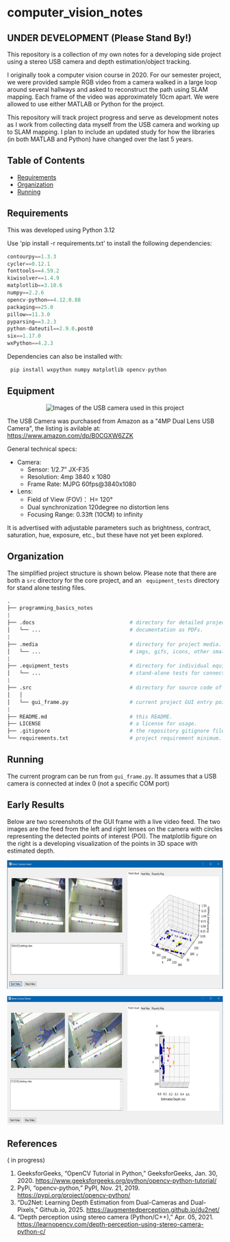 # computer_vision_notes

## UNDER DEVELOPMENT (Please Stand By!)

This repository is a collection of my own notes for a developing side project using a stereo USB camera and depth estimation/object tracking. 

I originally took a computer vision course in 2020. For our semester project, we were provided sample RGB video from a camera walked in a large loop around several hallways and asked to reconstruct the path using SLAM mapping. Each frame of the video was approximately 10cm apart. We were allowed to use either MATLAB or Python for the project.

This repository will track project progress and serve as development notes as I work from collecting data myself from the USB camera and working up to SLAM mapping. I plan to include an updated study for how the libraries (in both MATLAB and Python) have changed over the last 5 years. 


## Table of Contents
* [Requirements](#requirements)
* [Organization](#organization)
* [Running](#running)

## Requirements

This was developed using Python 3.12

Use 'pip install -r requirements.txt' to install the following dependencies:

```python
contourpy==1.3.3
cycler==0.12.1
fonttools==4.59.2
kiwisolver==1.4.9
matplotlib==3.10.6
numpy==2.2.6
opencv-python==4.12.0.88
packaging==25.0
pillow==11.3.0
pyparsing==3.2.3
python-dateutil==2.9.0.post0
six==1.17.0
wxPython==4.2.3

```

Dependencies can also be installed with:

```python
 pip install wxpython numpy matplotlib opencv-python

```

## Equipment

<p align="center">
        <img src="media/imgs/camera_1.png" alt="Images of the USB camera used in this project" height="300">
</p>


The USB Camera was purchased from Amazon as a "4MP Dual Lens USB Camera", the listing is avilable at: https://www.amazon.com/dp/B0CGXW6ZZK 

General technical specs:
* Camera:
    * Sensor: 1/2.7” JX-F35 
    * Resolution: 4mp 3840 x 1080
    * Frame Rate: MJPG 60fps@3840x1080 
* Lens: 
    * Field of View (FOV)： H= 120°
    * Dual synchronization 120degree no distortion lens 
    * Focusing Range: 0.33ft (10CM) to infinity 

It is advertised with adjustable parameters such as brightness, contract, saturation, hue, exposure, etc., but these have not yet been explored. 




## Organization

The simplified project structure is shown below.  Please note that there are both a `src` directory for the core project, and an ` equipment_tests` directory for stand alone testing files. 

```python
.
├── programming_basics_notes
|
├── .docs                               # directory for detailed project documentation.
│   └── ...                             # documentation as PDFs.
|
├── .media                              # directory for project media.
│   └── ...                             # imgs, gifs, icons, other small files.
|
├── .equipment_tests                    # directory for individual equipment tests
│   └── ...                             # stand-alone tests for connection and device operation.
|
├── .src                                # directory for source code of the project.
│   │
│   └── gui_frame.py                    # current project GUI entry point
|
├── README.md                           # this README.
├── LICENSE                             # a license for usage.
├── .gitignore                          # the repository gitignore file.
└── requirements.txt                    # project requirement minimum.
```



## Running

The current program can be run from `gui_frame.py`. It assumes that a USB camera is connected at index 0 (not a specific COM port)


## Early Results

Below are two screenshots of the GUI frame with a live video feed. The two images are the feed from the left and right lenses on the camera with circles representing the detected points of interest (POI). The matplotlib figure on the right is a developing visualization of the points in 3D space with estimated depth. 

<p align="center">
        <img src="media/imgs/GUI_sample1.PNG" alt="Sample of visualization using a GUI with live video feed and POI detection" height="300">
</p>

<p align="center">
        <img src="media/imgs/GUI_sample2.PNG" alt=" Sample of visualization using a GUI with live video feed and POI detection " height="300">
</p>



## References

( in progress)
1. GeeksforGeeks, “OpenCV Tutorial in Python,” GeeksforGeeks, Jan. 30, 2020. https://www.geeksforgeeks.org/python/opencv-python-tutorial/
2. PyPi, “opencv-python,” PyPI, Nov. 21, 2019. https://pypi.org/project/opencv-python/
3. “Du2Net: Learning Depth Estimation from Dual-Cameras and Dual-Pixels,” Github.io, 2025. https://augmentedperception.github.io/du2net/
4. “Depth perception using stereo camera (Python/C++),” Apr. 05, 2021. https://learnopencv.com/depth-perception-using-stereo-camera-python-c/ 


